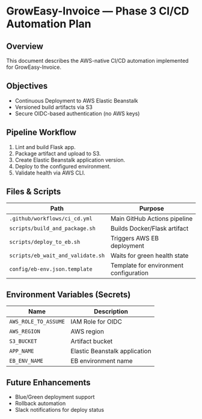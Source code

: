 # GrowEasy-Invoice — Phase 3 CI/CD Automation Plan

## Overview
This document describes the AWS-native CI/CD automation implemented for GrowEasy-Invoice.

## Objectives
- Continuous Deployment to AWS Elastic Beanstalk
- Versioned build artifacts via S3
- Secure OIDC-based authentication (no AWS keys)

## Pipeline Workflow
1. Lint and build Flask app.
2. Package artifact and upload to S3.
3. Create Elastic Beanstalk application version.
4. Deploy to the configured environment.
5. Validate health via AWS CLI.

## Files & Scripts
| Path | Purpose |
|------|----------|
| `.github/workflows/ci_cd.yml` | Main GitHub Actions pipeline |
| `scripts/build_and_package.sh` | Builds Docker/Flask artifact |
| `scripts/deploy_to_eb.sh` | Triggers AWS EB deployment |
| `scripts/eb_wait_and_validate.sh` | Waits for green health state |
| `config/eb-env.json.template` | Template for environment configuration |

## Environment Variables (Secrets)
| Name | Description |
|------|--------------|
| `AWS_ROLE_TO_ASSUME` | IAM Role for OIDC |
| `AWS_REGION` | AWS region |
| `S3_BUCKET` | Artifact bucket |
| `APP_NAME` | Elastic Beanstalk application |
| `EB_ENV_NAME` | EB environment name |

## Future Enhancements
- Blue/Green deployment support
- Rollback automation
- Slack notifications for deploy status
